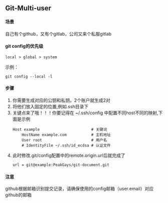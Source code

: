 ## Git-Multi-user

#### 场景
自己有个github，又有个gitlab，公司又来个私服gitlab


#### git config的优先级
`local > global > system`

示例：

```shell script
git config --local -l
```


#### 步骤 
1. 你需要生成对应的公钥和私钥，2个账户就生成2对  
2. 将他们放入固定的位置,例如.ssh目录下  
3. 关键点来了哦！！！你要记得在 ~/.ssh/config 中配置不同host不同的映射,下面是示例  
    ```text
    Host example                       # 关键词 
        HostName example.com           # 主机地址
        User root                      # 用户名
        # IdentityFile ~/.ssh/id_ecdsa # 认证文件
    ```
4. 此时修改.git/config配置中的remote.origin.url后就完成了
    ```text
    url = git@example:PeakGays/git-document.git
    ```



#### 注意
github根据邮箱识别提交记录，请确保使用的config邮箱（user.email）对应github的邮箱